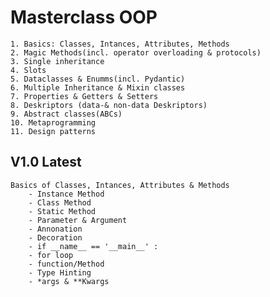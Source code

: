 # Masterclass OOP 

    1. Basics: Classes, Intances, Attributes, Methods 
    2. Magic Methods(incl. operator overloading & protocols) 
    3. Single inheritance 
    4. Slots
    5. Dataclasses & Enumms(incl. Pydantic)
    6. Multiple Inheritance & Mixin classes
    7. Properties & Getters & Setters 
    8. Deskriptors (data-& non-data Deskriptors) 
    9. Abstract classes(ABCs)
    10. Metaprogramming 
    11. Design patterns 


## V1.0 Latest

    Basics of Classes, Intances, Attributes & Methods
        - Instance Method 
        - Class Method 
        - Static Method 
        - Parameter & Argument
        - Annonation
        - Decoration 
        - if __name__ == '__main__' : 
        - for loop 
        - function/Method
        - Type Hinting
        - *args & **Kwargs
